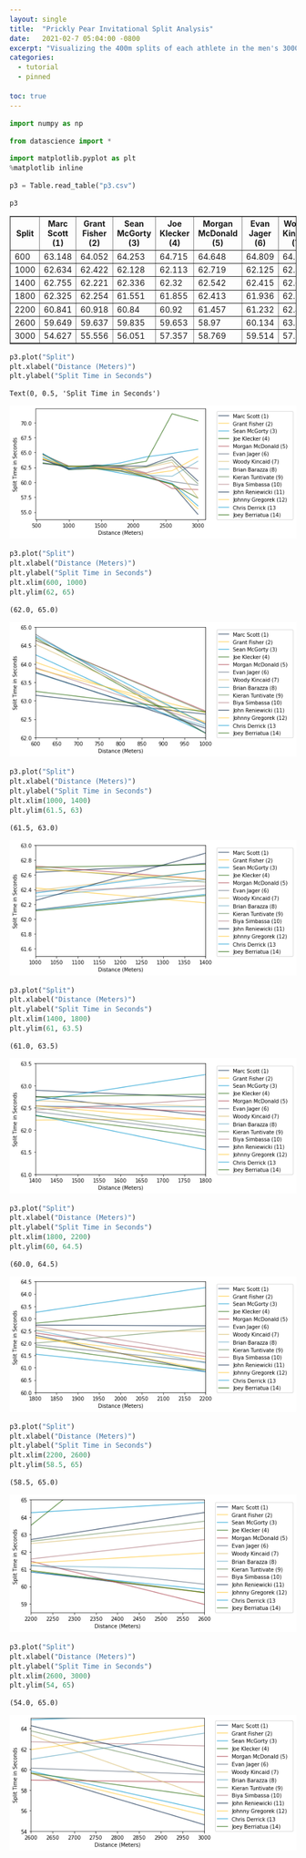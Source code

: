 ```yaml
---
layout: single
title:  "Prickly Pear Invitational Split Analysis"
date:   2021-02-7 05:04:00 -0800
excerpt: "Visualizing the 400m splits of each athlete in the men's 3000m run at the Prickly Pear Invitational."
categories: 
  - tutorial
  - pinned

toc: true
---
```


```python
import numpy as np 
```


```python
from datascience import * 
```


```python
import matplotlib.pyplot as plt 
%matplotlib inline
```


```python
p3 = Table.read_table("p3.csv")
```


```python
p3
```




<table border="1" class="dataframe">
    <thead>
        <tr>
            <th>Split</th> <th>Marc Scott (1) </th> <th>Grant Fisher (2)</th> <th>Sean McGorty (3) </th> <th>Joe Klecker (4) </th> <th>Morgan McDonald (5)  </th> <th>Evan Jager (6)</th> <th>Woody Kincaid (7)</th> <th>Brian Barazza (8)</th> <th>Kieran Tuntivate (9)</th> <th>Biya Simbassa (10)</th> <th>John Reniewicki (11)</th> <th>Johnny Gregorek (12)</th> <th>Chris Derrick (13</th> <th>Joey Berriatua (14) </th>
        </tr>
    </thead>
    <tbody>
        <tr>
            <td>600  </td> <td>63.148         </td> <td>64.052          </td> <td>64.253           </td> <td>64.715          </td> <td>64.648               </td> <td>64.809        </td> <td>64.542           </td> <td>63.754           </td> <td>64.651              </td> <td>63.903            </td> <td>63.775              </td> <td>63.873              </td> <td>64.755           </td> <td>63.257              </td>
        </tr>
        <tr>
            <td>1000 </td> <td>62.634         </td> <td>62.422          </td> <td>62.128           </td> <td>62.113          </td> <td>62.719               </td> <td>62.125        </td> <td>62.386           </td> <td>62.306           </td> <td>62.69               </td> <td>62.378            </td> <td>62.253              </td> <td>62.676              </td> <td>62.353           </td> <td>62.702              </td>
        </tr>
        <tr>
            <td>1400 </td> <td>62.755         </td> <td>62.221          </td> <td>62.336           </td> <td>62.32           </td> <td>62.542               </td> <td>62.415        </td> <td>62.658           </td> <td>62.535           </td> <td>62.502              </td> <td>62.451            </td> <td>62.894              </td> <td>62.542              </td> <td>62.658           </td> <td>62.743              </td>
        </tr>
        <tr>
            <td>1800 </td> <td>62.325         </td> <td>62.254          </td> <td>61.551           </td> <td>61.855          </td> <td>62.413               </td> <td>61.936        </td> <td>62.527           </td> <td>62.52            </td> <td>61.999              </td> <td>62.686            </td> <td>62.734              </td> <td>62.218              </td> <td>63.25            </td> <td>62.805              </td>
        </tr>
        <tr>
            <td>2200 </td> <td>60.841         </td> <td>60.918          </td> <td>60.84            </td> <td>60.92           </td> <td>61.457               </td> <td>61.232        </td> <td>62.478           </td> <td>61.193           </td> <td>62.603              </td> <td>61.586            </td> <td>62.705              </td> <td>61.349              </td> <td>64.259           </td> <td>63.521              </td>
        </tr>
        <tr>
            <td>2600 </td> <td>59.649         </td> <td>59.637          </td> <td>59.835           </td> <td>59.653          </td> <td>58.97                </td> <td>60.134        </td> <td>63.363           </td> <td>61.002           </td> <td>63.759              </td> <td>62.7              </td> <td>64.268              </td> <td>61.935              </td> <td>64.843           </td> <td>71.49               </td>
        </tr>
        <tr>
            <td>3000 </td> <td>54.627         </td> <td>55.556          </td> <td>56.051           </td> <td>57.357          </td> <td>58.769               </td> <td>59.514        </td> <td>57.395           </td> <td>63.534           </td> <td>59.76               </td> <td>62.303            </td> <td>60.217              </td> <td>64.277              </td> <td>65.555           </td> <td>70.306              </td>
        </tr>
    </tbody>
</table>




```python
p3.plot("Split")
plt.xlabel("Distance (Meters)")
plt.ylabel("Split Time in Seconds")
```




    Text(0, 0.5, 'Split Time in Seconds')




![png](/assets/images/output_5_1.png)



```python
p3.plot("Split")
plt.xlabel("Distance (Meters)")
plt.ylabel("Split Time in Seconds")
plt.xlim(600, 1000)
plt.ylim(62, 65)
```




    (62.0, 65.0)




![png](/assets/images/output_6_1.png)



```python
p3.plot("Split")
plt.xlabel("Distance (Meters)")
plt.ylabel("Split Time in Seconds")
plt.xlim(1000, 1400)
plt.ylim(61.5, 63)
```




    (61.5, 63.0)




![png](/assets/images/output_7_1.png)



```python
p3.plot("Split")
plt.xlabel("Distance (Meters)")
plt.ylabel("Split Time in Seconds")
plt.xlim(1400, 1800)
plt.ylim(61, 63.5)
```




    (61.0, 63.5)




![png](/assets/images/output_8_1.png)



```python
p3.plot("Split")
plt.xlabel("Distance (Meters)")
plt.ylabel("Split Time in Seconds")
plt.xlim(1800, 2200)
plt.ylim(60, 64.5)
```




    (60.0, 64.5)




![png](/assets/images/output_9_1.png)



```python
p3.plot("Split")
plt.xlabel("Distance (Meters)")
plt.ylabel("Split Time in Seconds")
plt.xlim(2200, 2600)
plt.ylim(58.5, 65)
```




    (58.5, 65.0)




![png](/assets/images/output_10_1.png)



```python
p3.plot("Split")
plt.xlabel("Distance (Meters)")
plt.ylabel("Split Time in Seconds")
plt.xlim(2600, 3000)
plt.ylim(54, 65)
```




    (54.0, 65.0)




![png](/assets/images/output_11_1.png)



```python

```
